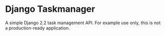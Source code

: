 # Django Taskmanager

A simple Django 2.2 task management API. For example use only, this is not a production-ready application.